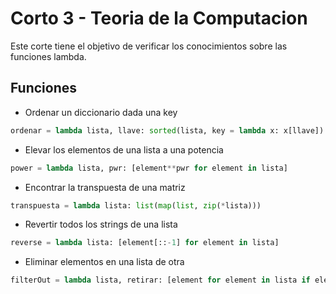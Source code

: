 # Corto 3 - Teoria de la Computacion
Este corte tiene el objetivo de verificar los conocimientos sobre las funciones lambda.

## Funciones
- Ordenar un diccionario dada una key
```python
ordenar = lambda lista, llave: sorted(lista, key = lambda x: x[llave])
```
- Elevar los elementos de una lista a una potencia
```python
power = lambda lista, pwr: [element**pwr for element in lista]
```
- Encontrar la transpuesta de una matriz
```python
transpuesta = lambda lista: list(map(list, zip(*lista)))
```
- Revertir todos los strings de una lista
```python
reverse = lambda lista: [element[::-1] for element in lista]
```
- Eliminar elementos en una lista de otra
```python
filterOut = lambda lista, retirar: [element for element in lista if element not in retirar]
```
